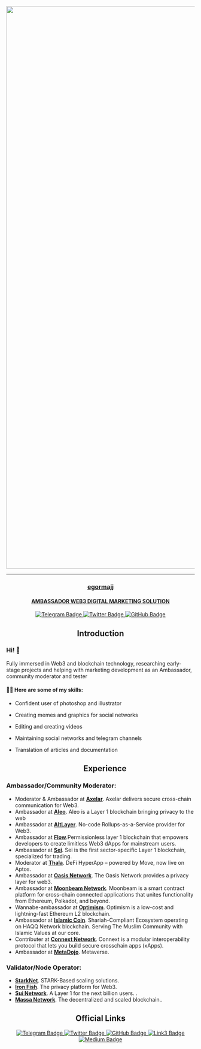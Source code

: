 <div id="header" align="center">
  <img src="https://pbs.twimg.com/media/FtRjMxlWYAAPAwz?format=jpg&name=medium" width="1500"/>
</div>

_____

<h3 align="center">
  <a href="https://twitter.com/major777rigion" target="_blank">egormajj
</h3>
<h4 align="center">
AMBASSADOR WEB3
DIGITAL MARKETING SOLUTION
</h4>
<div id="badges" align="center">
    <a href="https://t.me/EgorMajj">
      <img src="https://img.shields.io/badge/Telegram-black?style=for-the-badge&logo=Telegram&logoColor=white" alt="Telegram Badge"/>
    </a>
      <a href="https://twitter.com/major777rigion">
      <img src="https://img.shields.io/badge/Twitter-black?style=for-the-badge&logo=twitter&logoColor=white" alt="Twitter Badge"/>
    </a>
    <a href="https://github.com/EgorMajj">
      <img src="https://img.shields.io/badge/GitHub-black?style=for-the-badge&logo=GitHub&logoColor=white" alt="GitHub Badge"/>
    </a>
</div>
<h2 align="center">Introduction</h2>
  
  <h3> Hi! 👋 </h3> 
Fully immersed in Web3 and blockchain technology, researching early-stage projects and helping with marketing development as an Ambassador, community moderator and tester
<p></p>
  
<h4> 👨‍💻 Here are some of my skills:</h4> 

- Сonfident user of photoshop and illustrator
- Сreating memes and graphics for social networks
- Editing and creating videos
- Maintaining social networks and telegram channels
- Translation of articles and documentation
  
  <h2 align="center">Experience</h2>
  
<h3 align="left">Ambassador/Community Moderator:</h3>
  <ul>
   <li> Moderator & Ambassador at <a href="https://axelar.network/" target="_blank"><strong>Axelar</strong></a>. Axelar delivers secure cross-chain communication for Web3.</li>
   <li> Ambassador at <a href="https://www.aleo.org/" target="_blank"><strong>Aleo</strong></a>. Aleo is a Layer 1 blockchain bringing privacy to the web </li>
   <li> Ambassador at <a href="https://altlayer.io/" target="_blank"><strong>AltLayer</strong></a>. 
No-code Rollups-as-a-Service provider for Web3.</li>
   <li> Ambassador at <a href="https://flow.com/" target="_blank"><strong>Flow</strong></a>.Permissionless layer 1 blockchain that empowers developers to create limitless Web3 dApps for mainstream users.</li>
   <li> Ambassador at <a href="https://www.seinetwork.io/" target="_blank"><strong>Sei</strong></a>. Sei is the first sector-specific Layer 1 blockchain, specialized for trading.</li>
   <li> Moderator at <a href="https://www.thala.fi/" target="_blank"><strong>Thala</strong></a>. DeFi HyperApp – powered by Move, now live on Aptos.</li>
   <li> Ambassador at <a href="https://www.oasisprotocol.org/" target="_blank"><strong>Oasis Network</strong></a>. The Oasis Network provides a privacy layer for web3.</li>
   <li> Ambassador at <a href="https://moonbeam.network/" target="_blank"><strong>Moonbeam Network</strong></a>. Moonbeam is a smart contract platform for cross-chain connected applications that unites functionality from Ethereum, Polkadot, and beyond.</li>
   <li> Wannabe-ambassador at <a href="optimism.io" target="_blank"><strong>Optimism</strong></a>. Optimism is a low-cost and lightning-fast Ethereum L2 blockchain.</li>
   <li> Ambassador at <a href="https://islamiccoin.net/" target="_blank"><strong>Islamic Coin</strong></a>. Shariah-Compliant Ecosystem operating on HAQQ Network blockchain. Serving The Muslim Community with Islamic Values at our core.</li>
   <li> Contributer at <a href="https://www.connext.network/" target="_blank"><strong>Connext Network</strong></a>. Connext is a modular interoperability protocol that lets you build secure crosschain apps (xApps).</li>
   <li> Ambassador at <a href="https://www.metadojo.io/" target="_blank"><strong>MetaDojo</strong></a>. Metaverse.</li>
 </ul>
    
<h3 align="left">Validator/Node Operator:</h3>
  <ul>
    <li> <a href="https://starkware.co/" target="_blank"> <strong>StarkNet</strong></a>. STARK-Based scaling solutions.</li>
    <li> <a href="https://ironfish.com/" target="_blank"><strong>Iron Fish</strong></a>. The privacy platform for Web3.</li>
    <li> <a href="https://sui.io/" target="_blank"><strong>Sui Network</strong></a>. A Layer 1 for the next billion users. .</li>
    <li> <a href="https://massa.net/" target="_blank"><strong>Massa Network</strong></a>. The decentralized and scaled blockchain..</li>
  </ul>
  
  <h2 name="intro" align="center">Official Links</h2>
  <div id="badges" align="center">
    <a href="https://t.me/EgorMajj">
        <img src="https://img.shields.io/badge/Telegram-black?style=for-the-badge&logo=Link3&logoColor=grey" alt="Telegram Badge"/>
      </a>
      <a href="https://twitter.com/major777rigion">
        <img src="https://img.shields.io/badge/Twitter-black?style=for-the-badge&logo=Link3&logoColor=grey" alt="Twitter Badge"/>
      </a>
    <a href="https://github.com/EgorMajj">
        <img src="https://img.shields.io/badge/GitHub-black?style=for-the-badge&logo=Link3&logoColor=grey" alt="GitHub Badge"/>
      </a>
        <a href="https://link3.to/egormajj">
        <img src="https://img.shields.io/badge/Link3-black?style=for-the-badge&logo=Link3&logoColor=grey" alt="Link3 Badge"/>
      </a>
        <a href="https://medium.com/@egor1998.popov">
        <img src="https://img.shields.io/badge/Medium-black?style=for-the-badge&logo=Medium&logoColor=grey" alt="Medium Badge"/>
      </a>
  </div>

